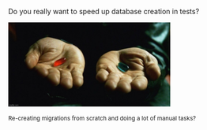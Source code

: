 Do you really want to speed up database creation in tests?

<img
  src="slides/django-squashmigrations/images/meme-red-blue-pill.jpeg"
  title="Meme Red Blue pill"
  width="65%"
/>

<small>

Re-creating migrations from scratch and doing a lot of manual tasks?

</small>


<aside class="notes">
</aside>
